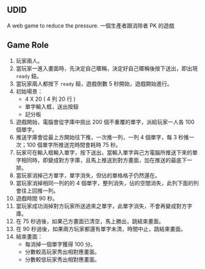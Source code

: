 ## UDID
A web game  to reduce the pressure.
一個生產者跟消除者 PK 的遊戲

## Game Role

1. 玩家兩人。
2. 當玩家一進入畫面時，先決定自己暱稱，決定好自己暱稱後按下送出，即出現 `ready` 鈕。
3. 當玩家兩人都按下 `ready` 鈕，遊戲倒數 5 秒開始，遊戲開始進行。 
4. 初始場景：
   * 4 X 20 ( 4 列 20 行 )
   * 單字輸入框，送出按鈕
   * 記分板
5. 遊戲開始，電腦會從字庫中挑出 200 個不重覆的單字，派給玩家一人各 100 個單字。
6. 推送字庫會從最上方開始往下推，一次推一列，一列 4 個單字，每 3 秒推一次；100 個單字所推送完時間會耗時 75 秒。
7. 玩家可在輸入框輸入單字，按下送出，當輸入單字與己方電腦所推送下來的單字相同時，即變成對方字庫，且馬上推送到對方畫面，加在推送的最底下一排。
8. 當玩家消掉己方單字，單字消失，但佔的單格格子仍然還在。
9. 當玩家消掉相同一列的的 4 個單字，整列消失，佔的空間消失，此列下面的列會往上回推一列。
9. 遊戲時間 90 秒。
10. 當玩家成功消掉對方玩家所送過來之單字，此單字消失，不會再變成對方字庫。
11. 在 75 秒過後，如果己方畫面已清空，馬上勝出，跳結束畫面。
12. 在 90 秒過後，如果兩方玩家都還有單字未清，時間中止，跳結束畫面。
13. 結束畫面：
    * 每消掉一個單字獲得 100 分。
    * 分數較高玩家秀出相對應畫面。
    * 分數較低玩家秀出相對應畫面。